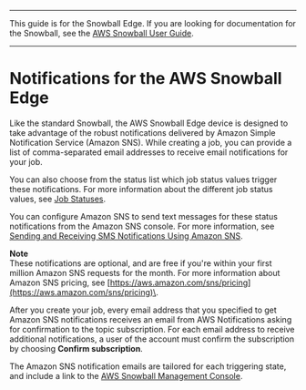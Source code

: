 --------

This guide is for the Snowball Edge\. If you are looking for documentation for the Snowball, see the [AWS Snowball User Guide](https://docs.aws.amazon.com/snowball/latest/ug/whatissnowball.html)\.

--------

# Notifications for the AWS Snowball Edge<a name="notifications"></a>

Like the standard Snowball, the AWS Snowball Edge device is designed to take advantage of the robust notifications delivered by Amazon Simple Notification Service \(Amazon SNS\)\. While creating a job, you can provide a list of comma\-separated email addresses to receive email notifications for your job\.

You can also choose from the status list which job status values trigger these notifications\. For more information about the different job status values, see [Job Statuses](jobstatuses.md)\.

You can configure Amazon SNS to send text messages for these status notifications from the Amazon SNS console\. For more information, see [Sending and Receiving SMS Notifications Using Amazon SNS](https://docs.aws.amazon.com/sns/latest/dg/SMSMessages.html)\.

**Note**  
These notifications are optional, and are free if you're within your first million Amazon SNS requests for the month\. For more information about Amazon SNS pricing, see [https://aws.amazon.com/sns/pricing](https://aws.amazon.com/sns/pricing)\.

After you create your job, every email address that you specified to get Amazon SNS notifications receives an email from AWS Notifications asking for confirmation to the topic subscription\. For each email address to receive additional notifications, a user of the account must confirm the subscription by choosing **Confirm subscription**\.

The Amazon SNS notification emails are tailored for each triggering state, and include a link to the [AWS Snowball Management Console](https://console.aws.amazon.com/importexport/home?region=us-west-2)\.